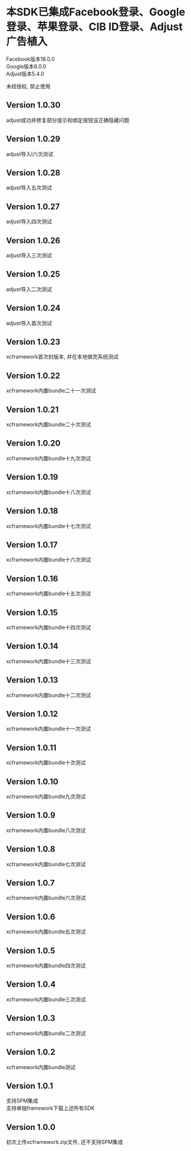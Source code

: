 # 本SDK已集成Facebook登录、Google登录、苹果登录、CIB ID登录、Adjust广告植入  
Facebook版本18.0.0  
Google版本8.0.0  
Adjust版本5.4.0  

未经授权, 禁止使用  

## Version 1.0.30  
adjust成功并修复部分提示和绑定按钮没正确隐藏问题  

## Version 1.0.29  
adjust导入l六次测试  

## Version 1.0.28  
adjust导入五次测试  

## Version 1.0.27  
adjust导入四次测试  

## Version 1.0.26  
adjust导入三次测试  

## Version 1.0.25  
adjust导入二次测试  

## Version 1.0.24  
adjust导入首次测试  

## Version 1.0.23  
xcframework首次封版本, 并在本地做完系统测试  

## Version 1.0.22  
xcframework内置bundle二十一次测试  

## Version 1.0.21  
xcframework内置bundle二十次测试  

## Version 1.0.20  
xcframework内置bundle十九次测试  

## Version 1.0.19  
xcframework内置bundle十八次测试  

## Version 1.0.18  
xcframework内置bundle十七次测试  

## Version 1.0.17  
xcframework内置bundle十六次测试  

## Version 1.0.16  
xcframework内置bundle十五次测试  

## Version 1.0.15  
xcframework内置bundle十四次测试  

## Version 1.0.14  
xcframework内置bundle十三次测试  

## Version 1.0.13  
xcframework内置bundle十二次测试  

## Version 1.0.12  
xcframework内置bundle十一次测试  

## Version 1.0.11  
xcframework内置bundle十次测试  

## Version 1.0.10  
xcframework内置bundle九次测试  

## Version 1.0.9  
xcframework内置bundle八次测试  

## Version 1.0.8  
xcframework内置bundle七次测试  

## Version 1.0.7  
xcframework内置bundle六次测试  

## Version 1.0.6  
xcframework内置bundle五次测试  

## Version 1.0.5  
xcframework内置bundle四次测试  

## Version 1.0.4  
xcframework内置bundle三次测试  

## Version 1.0.3  
xcframework内置bundle二次测试  

## Version 1.0.2  
xcframework内置bundle测试  

## Version 1.0.1  
支持SPM集成  
支持单独framework下载上述所有SDK  

## Version 1.0.0
初次上传xcframework.zip文件, 还不支持SPM集成
